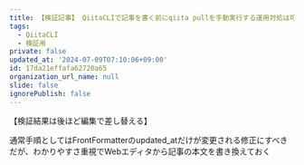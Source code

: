 ```yaml
---
title: 【検証記事】 QiitaCLIで記事を書く前にqiita pullを手動実行する運用対処は可能か？
tags:
  - QiitaCLI
  - 検証用
private: false
updated_at: '2024-07-09T07:10:06+09:00'
id: 17da21effafa62720a65
organization_url_name: null
slide: false
ignorePublish: false
---
```

【検証結果は後ほど編集で差し替える】

通常手順としてはFrontFormatterのupdated_atだけが変更される修正にすべきだが、わかりやすさ重視でWebエディタから記事の本文を書き換えておく
